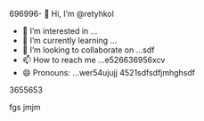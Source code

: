 696996- 👋 Hi, I’m @retyhkol
- 👀 I’m interested in ...
- 🌱 I’m currently learning ...
- 💞️ I’m looking to collaborate on ...sdf
- 📫 How to reach me ...e526636956xcv
- 😄 Pronouns: ...wer54ujujj
4521sdfsdfjmhghsdf
<!---dfgdfyu534sfdsfd,k,kj
retyhkol/retyhkol is a ✨ special ✨ repository becsausesdf i45ts `README.md` (this file) appears on your GitHub profile.321sdfcv
You can click the Preview link to take a look at your changes.fh
--->3655653
fgs
jmjm
